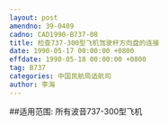 ```yaml
---
layout: post
amendno: 39-0409
cadno: CAD1990-B737-08
title: 检查737-300型飞机驾驶杆方向盘的连接
date: 1990-05-17 00:00:00 +0800
effdate: 1990-05-18 00:00:00 +0800
tag: B737
categories: 中国民航局适航司
author: 李海
---
```


##适用范围:
所有波音737-300型飞机

